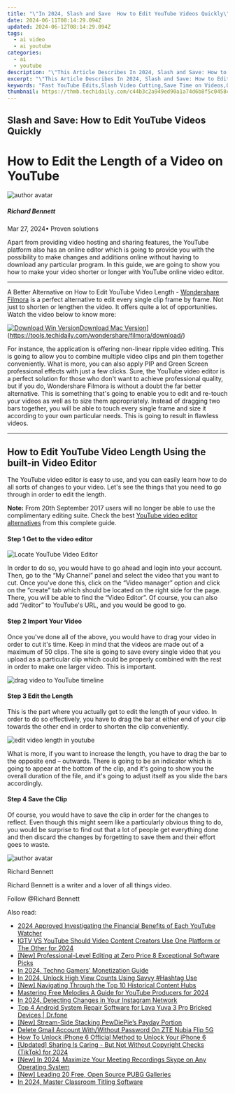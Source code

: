 ```yaml
---
title: "\"In 2024, Slash and Save  How to Edit YouTube Videos Quickly\""
date: 2024-06-11T08:14:29.094Z
updated: 2024-06-12T08:14:29.094Z
tags:
  - ai video
  - ai youtube
categories:
  - ai
  - youtube
description: "\"This Article Describes In 2024, Slash and Save: How to Edit YouTube Videos Quickly\""
excerpt: "\"This Article Describes In 2024, Slash and Save: How to Edit YouTube Videos Quickly\""
keywords: "Fast YouTube Edits,Slash Video Cutting,Save Time on Videos,Quick Editing Techniques,Efficient Video Trimming,Rapid YouTube Modification,Speedy Video Processing"
thumbnail: https://thmb.techidaily.com/c44b3c2a949ed90a1a74d6b8f5c0458cbf8a943f8d64ce0fc757b91844bd2888.jpg
---
```


## Slash and Save: How to Edit YouTube Videos Quickly

# How to Edit the Length of a Video on YouTube

![author avatar](https://images.wondershare.com/filmora/article-images/richard-bennett.jpg)

##### Richard Bennett

 Mar 27, 2024• Proven solutions

Apart from providing video hosting and sharing features, the YouTube platform also has an online editor which is going to provide you with the possibility to make changes and additions online without having to download any particular program. In this guide, we are going to show you how to make your video shorter or longer with YouTube online video editor.

---

A Better Alternative on How to Edit YouTube Video Length - [Wondershare Filmora](https://tools.techidaily.com/wondershare/filmora/download/) is a perfect alternative to edit every single clip frame by frame. Not just to shorten or lengthen the video. It offers quite a lot of opportunities. Watch the video below to know more:

[![Download Win Version](https://images.wondershare.com/filmora/guide/download-btn-win.jpg)](https://tools.techidaily.com/wondershare/filmora/download/)[Download Mac Version](https://images.wondershare.com/filmora/guide/download-btn-mac.jpg)](https://tools.techidaily.com/wondershare/filmora/download/)

For instance, the application is offering non-linear ripple video editing. This is going to allow you to combine multiple video clips and pin them together conveniently. What is more, you can also apply PIP and Green Screen professional effects with just a few clicks. Sure, the YouTube video editor is a perfect solution for those who don't want to achieve professional quality, but if you do, Wondershare Filmora is without a doubt the far better alternative. This is something that's going to enable you to edit and re-touch your videos as well as to size them appropriately. Instead of dragging two bars together, you will be able to touch every single frame and size it according to your own particular needs. This is going to result in flawless videos.

---

## How to Edit YouTube Video Length Using the built-in Video Editor

The YouTube video editor is easy to use, and you can easily learn how to do all sorts of changes to your video. Let's see the things that you need to go through in order to edit the length.

**Note:** From 20th September 2017 users will no longer be able to use the complimentary editing suite. Check the best [YouTube video editor alternatives](https://tools.techidaily.com/wondershare/filmora/download/) from this complete guide.

#### Step 1 Get to the video editor

![Locate YouTube Video Editor](https://images.wondershare.com/filmora/article-images/add-music-to-youtube-video-6.jpg)

In order to do so, you would have to go ahead and login into your account. Then, go to the “My Channel” panel and select the video that you want to cut. Once you've done this, click on the “Video manager” option and click on the “create” tab which should be located on the right side for the page. There, you will be able to find the “Video Editor”. Of course, you can also add “/editor” to YouTube's URL, and you would be good to go.

#### Step 2 Import Your Video

Once you've done all of the above, you would have to drag your video in order to cut it's time. Keep in mind that the videos are made out of a maximum of 50 clips. The site is going to save every single video that you upload as a particular clip which could be properly combined with the rest in order to make one larger video. This is important.

![drag video to YouTube timeline](https://images.wondershare.com/filmora/article-images/drag-video-to-youtube-timeline.jpg)

#### Step 3 Edit the Length

This is the part where you actually get to edit the length of your video. In order to do so effectively, you have to drag the bar at either end of your clip towards the other end in order to shorten the clip conveniently.

![edit video length in youtube](https://images.wondershare.com/filmora/article-images/edit-video-length-in-youtube.jpg)

What is more, if you want to increase the length, you have to drag the bar to the opposite end – outwards. There is going to be an indicator which is going to appear at the bottom of the clip, and it's going to show you the overall duration of the file, and it's going to adjust itself as you slide the bars accordingly.

#### Step 4 Save the Clip

Of course, you would have to save the clip in order for the changes to reflect. Even though this might seem like a particularly obvious thing to do, you would be surprise to find out that a lot of people get everything done and then discard the changes by forgetting to save them and their effort goes to waste.

![author avatar](https://images.wondershare.com/filmora/article-images/richard-bennett.jpg)

Richard Bennett

Richard Bennett is a writer and a lover of all things video.

Follow @Richard Bennett

<span class="atpl-alsoreadstyle">Also read:</span>
<div><ul>
<li><a href="https://youtube-stream.techidaily.com/2024-approved-investigating-the-financial-benefits-of-each-youtube-watcher/"><u>2024 Approved  Investigating the Financial Benefits of Each YouTube Watcher</u></a></li>
<li><a href="https://youtube-stream.techidaily.com/igtv-vs-youtube-should-video-content-creators-use-one-platform-or-the-other-for-2024/"><u>IGTV VS YouTube  Should Video Content Creators Use One Platform or The Other for 2024</u></a></li>
<li><a href="https://youtube-stream.techidaily.com/new-professional-level-editing-at-zero-price-8-exceptional-software-picks/"><u>[New] Professional-Level Editing at Zero Price  8 Exceptional Software Picks</u></a></li>
<li><a href="https://youtube-stream.techidaily.com/in-2024-techno-gamers-monetization-guide/"><u>In 2024, Techno Gamers' Monetization Guide</u></a></li>
<li><a href="https://youtube-stream.techidaily.com/in-2024-unlock-high-view-counts-using-savvy-hashtag-use/"><u>In 2024, Unlock High View Counts Using Savvy #Hashtag Use</u></a></li>
<li><a href="https://youtube-stream.techidaily.com/new-navigating-through-the-top-10-historical-content-hubs/"><u>[New] Navigating Through the Top 10 Historical Content Hubs</u></a></li>
<li><a href="https://youtube-stream.techidaily.com/mastering-free-melodies-a-guide-for-youtube-producers-for-2024/"><u>Mastering Free Melodies  A Guide for YouTube Producers for 2024</u></a></li>
<li><a href="https://instagram-video-files.techidaily.com/in-2024-detecting-changes-in-your-instagram-network/"><u>In 2024, Detecting Changes in Your Instagram Network</u></a></li>
<li><a href="https://howto.techidaily.com/top-4-android-system-repair-software-for-lava-yuva-3-pro-bricked-devices-drfone-by-drfone-fix-android-problems-fix-android-problems/"><u>Top 4 Android System Repair Software for Lava Yuva 3 Pro Bricked Devices | Dr.fone</u></a></li>
<li><a href="https://some-approaches.techidaily.com/new-stream-side-stacking-pewdiepies-payday-portion/"><u>[New] Stream-Side Stacking  PewDiePie’s Payday Portion</u></a></li>
<li><a href="https://unlock-android.techidaily.com/delete-gmail-account-withwithout-password-on-zte-nubia-flip-5g-by-drfone-android/"><u>Delete Gmail Account With/Without Password On ZTE Nubia Flip 5G</u></a></li>
<li><a href="https://sim-unlock.techidaily.com/how-to-unlock-iphone-6-official-method-to-unlock-your-iphone-6-by-drfone-ios/"><u>How To Unlock iPhone 6 Official Method to Unlock Your iPhone 6</u></a></li>
<li><a href="https://tiktok-videos.techidaily.com/updated-sharing-is-caring-but-not-without-copyright-checks-tiktok-for-2024/"><u>[Updated] Sharing Is Caring - But Not Without Copyright Checks (TikTok) for 2024</u></a></li>
<li><a href="https://on-screen-recording.techidaily.com/new-in-2024-maximize-your-meeting-recordings-skype-on-any-operating-system/"><u>[New] In 2024, Maximize Your Meeting Recordings  Skype on Any Operating System</u></a></li>
<li><a href="https://extra-skills.techidaily.com/new-leading-20-free-open-source-pubg-galleries/"><u>[New] Leading 20 Free, Open Source PUBG Galleries</u></a></li>
<li><a href="https://extra-skills.techidaily.com/in-2024-master-classroom-titling-software/"><u>In 2024, Master Classroom Titling Software</u></a></li>
</ul></div>

<ins class="adsbygoogle"
      style="display:block"
      data-ad-client="ca-pub-7571918770474297"
      data-ad-slot="8358498916"
      data-ad-format="auto"
      data-full-width-responsive="true"></ins>